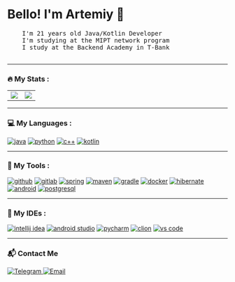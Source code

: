 <h1> Bello! I'm Artemiy 👋</h1>

<div>
    <pre>
    I'm 21 years old Java/Kotlin Developer
    I'm studying at the MIPT network program
    I study at the Backend Academy in T-Bank
    </pre>
</div>

---

<h3>🔥 My Stats :</h3>

<table>
<tr>
<td>
  <a href="https://github.com/anuraghazra/github-readme-stats">
    <img align="center" src="https://github-readme-stats.vercel.app/api?username=YARTEMIY&show_icons=true&theme=dark&locale=en" />
  </a>
</td>
<td>
  <a href="https://github.com/anuraghazra/github-readme-stats">
    <img align="center" src="https://github-readme-stats.vercel.app/api/top-langs?username=YARTEMIY&layout=compact&theme=dark&langs_count=8&card_width=320" />
  </a>
</td>
</tr>
</table>

---

<h3>💻 My Languages :</h3>
<p align="left">
    <a href="https://www.java.com" target="_blank"> <img src="https://img.shields.io/badge/Java-ED8B00?style=for-the-badge&logo=openjdk&logoColor=white" alt="java"/></a>
    <a href="https://www.python.org" target="_blank"> <img src="https://img.shields.io/badge/Python-3776AB?style=for-the-badge&logo=python&logoColor=white" alt="python"/></a>
    <a href="https://isocpp.org/" target="_blank"> <img src="https://img.shields.io/badge/C%2B%2B-00599C?style=for-the-badge&logo=c%2B%2B&logoColor=white" alt="c++"/></a>
    <a href="https://kotlinlang.org/" target="_blank"> <img src="https://img.shields.io/badge/Kotlin-7F52FF?style=for-the-badge&logo=kotlin&logoColor=white" alt="kotlin"/></a>
</p>

---

<h3>🔨 My Tools :</h3>
<p align="left">
    <a href="https://github.com/" target="_blank"> <img src="https://img.shields.io/badge/GitHub-181717?style=for-the-badge&logo=github&logoColor=white" alt="github"/></a>
    <a href="https://gitlab.com/" target="_blank"> <img src="https://img.shields.io/badge/GitLab-FC6D26?style=for-the-badge&logo=gitlab&logoColor=white" alt="gitlab"/></a>
    <a href="https://spring.io/" target="_blank"> <img src="https://img.shields.io/badge/Spring-6DB33F?style=for-the-badge&logo=spring&logoColor=white" alt="spring"/></a>
    <a href="https://maven.apache.org/" target="_blank"> <img src="https://img.shields.io/badge/Maven-C71A36?style=for-the-badge&logo=apachemaven&logoColor=white" alt="maven"/></a>
    <a href="https://gradle.org/" target="_blank"> <img src="https://img.shields.io/badge/Gradle-02303A?style=for-the-badge&logo=gradle&logoColor=white" alt="gradle"/></a>
    <a href="https://www.docker.com/" target="_blank"> <img src="https://img.shields.io/badge/Docker-2496ED?style=for-the-badge&logo=docker&logoColor=white" alt="docker"/></a>
    <a href="https://hibernate.org/" target="_blank"> <img src="https://img.shields.io/badge/Hibernate-59666C?style=for-the-badge&logo=hibernate&logoColor=white" alt="hibernate"/></a>
    <a href="https://developer.android.com/" target="_blank"> <img src="https://img.shields.io/badge/Android-3DDC84?style=for-the-badge&logo=android&logoColor=white" alt="android"/></a>
    <a href="https://www.postgresql.org" target="_blank"> <img src="https://img.shields.io/badge/PostgreSQL-4169E1?style=for-the-badge&logo=postgresql&logoColor=white" alt="postgresql"/></a>
</p>

---

<h3>💾 My IDEs :</h3>
<p align="left">
    <a href="https://www.jetbrains.com/idea/" target="_blank"> <img src="https://img.shields.io/badge/IntelliJ_IDEA-000000?style=for-the-badge&logo=intellij-idea&logoColor=white" alt="intellij idea"/></a>
    <a href="https://developer.android.com/studio" target="_blank"> <img src="https://img.shields.io/badge/Android_Studio-3DDC84?style=for-the-badge&logo=android-studio&logoColor=white" alt="android studio"/></a>
    <a href="https.jetbrains.com/pycharm/" target="_blank"> <img src="https://img.shields.io/badge/PyCharm-000000?style=for-the-badge&logo=pycharm&logoColor=black&color=green&logoColor=white" alt="pycharm"/></a>
    <a href="https://www.jetbrains.com/clion/" target="_blank"> <img src="https://img.shields.io/badge/CLion-000000?style=for-the-badge&logo=clion&logoColor=white" alt="clion"/></a>
    <a href="https://code.visualstudio.com/" target="_blank"> <img src="https://img.shields.io/badge/Visual_Studio_Code-007ACC?style=for-the-badge&logo=visual-studio-code&logoColor=white" alt="vs code"/></a>
</p>

---

<h3 >📬 Contact Me</h3>
<p align="left">
  <a href="https://t.me/ar_yarovikov" target="_blank">
    <img src="https://img.shields.io/badge/Telegram-0088CC?style=for-the-badge&logo=telegram&logoColor=white" alt="Telegram"/>
  </a>
  <a href="https://yarovikov2003@gmail.com" target="_blank">
    <img src="https://img.shields.io/badge/Email-0078D4?style=for-the-badge&logo=microsoftoutlook&logoColor=white" alt="Email"/>
  </a>

</p>
